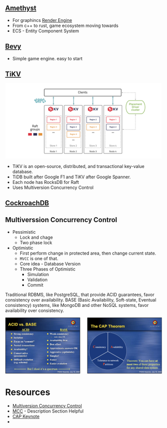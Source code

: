 ## [Amethyst](https://github.com/amethyst/amethyst)
- For graphincs [Render Engine](https://github.com/bjorn/tiled)
- From c++ to rust, game ecosystem moving towards
- ECS - Entity Component System


## [Bevy](https://github.com/bevyengine/bevy)
- Simple game engine. easy to start








## [TiKV](https://github.com/tikv/tikv)
![](./screen/TiKV.png)

- TiKV is an open-source, distributed, and transactional key-value database.
- TiDB built after Google F1 and TiKV after Google Spanner.
- Each node has RocksDB for Raft
- Uses Multiversion Concurrency Control



## [CockroachDB](https://github.com/cockroachdb/cockroach)




## Multiverssion Concurrency Control
- Pessimistic
    - Lock and chage
    - Two phase lock
- Optimistic
    - First perform change in protected area, then change current state. 
    - `MVCC` is one of that.
    - Core idea  - Database Version
    - Three Phases of Optimistic
        - Simulation
        - Validation
        - Commit 

Traditional RDBMS, like PostgreSQL, that provide ACID guarantees, favor consistency over availability. BASE (Basic Availability, Soft-state, Eventual consistency) systems, like MongoDB and other NoSQL systems, favor availability over consistency. 

![](./screen/CAP.png)

# Resources
- [Multiversion Concurrency Control](https://www.youtube.com/watch?v=sxabCqWsFHg)
- [MCC](https://en.wikipedia.org/wiki/Multiversion_concurrency_control) - Description Section Helpful 
- [CAP Keynote](https://awoc.wolski.fi/dlib/big-data/Brewer_podc_keynote_2000.pdf)
- 
